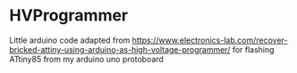 # HVProgrammer

Little arduino code adapted from https://www.electronics-lab.com/recover-bricked-attiny-using-arduino-as-high-voltage-programmer/ for flashing ATtiny85 from my arduino uno protoboard
